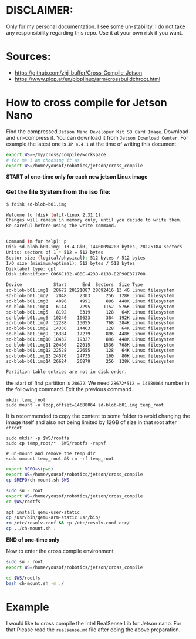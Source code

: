 # DISCLAIMER:
Only for my personal documentation. I see some un-stability. 
I do not take any responsibility regarding this repo. 
Use it at your own risk if you want.

# Sources:
* https://github.com/zhj-buffer/Cross-Compile-Jetson
* https://www.plop.at/en/ploplinux/arm/crossbuildchroot.html

# How to cross compile for Jetson Nano

Find the compressed `Jetson Nano Developer Kit SD Card Image`.
Download and un-compress it.
You can download it from `Jetson Download Center`.
For example the latest one is `JP 4.4.1` at the time of writing
this document.

```bash
export WS=~/my/cross/compile/workspace
# for me I am choosing it as 
export WS=/home/yousof/robotics/jetson/cross_compile
```

**START of one-time only for each new jetson Linux image**

### Get the file System from the iso file:
```bash
$ fdisk sd-blob-b01.img 

Welcome to fdisk (util-linux 2.31.1).
Changes will remain in memory only, until you decide to write them.
Be careful before using the write command.


Command (m for help): p
Disk sd-blob-b01.img: 13.4 GiB, 14400094208 bytes, 28125184 sectors
Units: sectors of 1 * 512 = 512 bytes
Sector size (logical/physical): 512 bytes / 512 bytes
I/O size (minimum/optimal): 512 bytes / 512 bytes
Disklabel type: gpt
Disk identifier: C066C102-48BC-423D-8133-E2F90E371708

Device            Start      End  Sectors  Size Type
sd-blob-b01.img1  28672 28121087 28092416 13.4G Linux filesystem
sd-blob-b01.img2   2048     2303      256  128K Linux filesystem
sd-blob-b01.img3   4096     4991      896  448K Linux filesystem
sd-blob-b01.img4   6144     7295     1152  576K Linux filesystem
sd-blob-b01.img5   8192     8319      128   64K Linux filesystem
sd-blob-b01.img6  10240    10623      384  192K Linux filesystem
sd-blob-b01.img7  12288    13055      768  384K Linux filesystem
sd-blob-b01.img8  14336    14463      128   64K Linux filesystem
sd-blob-b01.img9  16384    17279      896  448K Linux filesystem
sd-blob-b01.img10 18432    19327      896  448K Linux filesystem
sd-blob-b01.img11 20480    22015     1536  768K Linux filesystem
sd-blob-b01.img12 22528    22655      128   64K Linux filesystem
sd-blob-b01.img13 24576    24735      160   80K Linux filesystem
sd-blob-b01.img14 26624    26879      256  128K Linux filesystem

Partition table entries are not in disk order.

```

the start of first partition is `28672`. We need `28672*512 = 14680064` number
in the following command. Exit the previous command.
```
mkdir temp_root
sudo mount -o loop,offset=14680064 sd-blob-b01.img temp_root
```

It is recommended to copy the content to some folder to avoid changing the image itself and
also not being limited by 12GB of size in that root after `chroot`
```
sudo mkdir -p $WS/rootfs
sudo cp temp_root/*  $WS/rootfs -rapvf

# un-mount and remove the temp dir
sudo umount temp_root && rm -rf temp_root
```


```bash
export REPO=$(pwd)
export WS=/home/yousof/robotics/jetson/cross_compile
cp $REPO/ch-mount.sh $WS

sudo su - root
export WS=/home/yousof/robotics/jetson/cross_compile
cd $WS/rootfs

apt install qemu-user-static
cp /usr/bin/qemu-arm-static usr/bin/
rm /etc/resolv.conf && cp /etc/resolv.conf etc/
cp ../ch-mount.sh .
```

**END of one-time only**

Now to enter the cross compile environment
```bash
sudo su - root
export WS=/home/yousof/robotics/jetson/cross_compile

cd $WS/rootfs
bash ch-mount.sh -m ./
```

# Example

I would like to cross compile the Intel RealSense Lib for Jetson nano. 
For that Please read the `realsense.md` file after doing the above preparation.